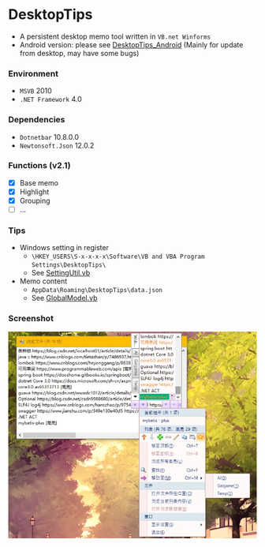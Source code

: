 # DesktopTips

+ A persistent desktop memo tool written in `VB.net Winforms`
+ Android version: please see [DesktopTips_Android](https://github.com/Aoi-hosizora/DesktopTips_Android) (Mainly for update from desktop, may have some bugs)

### Environment

+ `MSVB` 2010
+ `.NET Framework` 4.0

### Dependencies

+ `Dotnetbar` 10.8.0.0
+ `Newtonsoft.Json` 12.0.2

### Functions (v2.1)

+ [x] Base memo
+ [x] Highlight
+ [x] Grouping
+ [ ] ...

### Tips

+ Windows setting in register
    + `\HKEY_USERS\S-x-x-x-x\Software\VB and VBA Program Settings\DesktopTips\`
    + See [SettingUtil.vb](src/util/SettingUtil.vb)
+ Memo content
    + `AppData\Roaming\DesktopTips\data.json`
    + See [GlobalModel.vb](src/model/GlobalModel.vb)

### Screenshot

![Screenshot_1](./assets/Screenshot_1.jpg)
